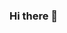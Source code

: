 ### Hi there 👋

<!--
**jrossouw97/jrossouw97** is a ✨ _special_ ✨ repository because its `README.md` (this file) appears on your GitHub profile.

Here are some ideas to get you started:

- 🔭 I’m currently working on Msc Cyber security related to aviation...
- 🌱 I’m currently learning how to use GitHub and starting an e-portfolio...
- 👯 I’m looking to collaborate on Github and any software programs...
- 🤔 I’m looking for help with any cyber security topics for air traffic control and personel data protection...
- 💬 Ask me about aviation and its related topics...
- 📫 How to reach me: student email jr22788@essex.ac.uk...
- 😄 Pronouns: ...
- ⚡ Fun fact: I am a qualified pilot and instructor with 25 years experience. I have lived and worked in 108 countires and have met people from 127 countries. Living and working in The Kingdom of Bhutan was probably the highlight of my career...
-->




